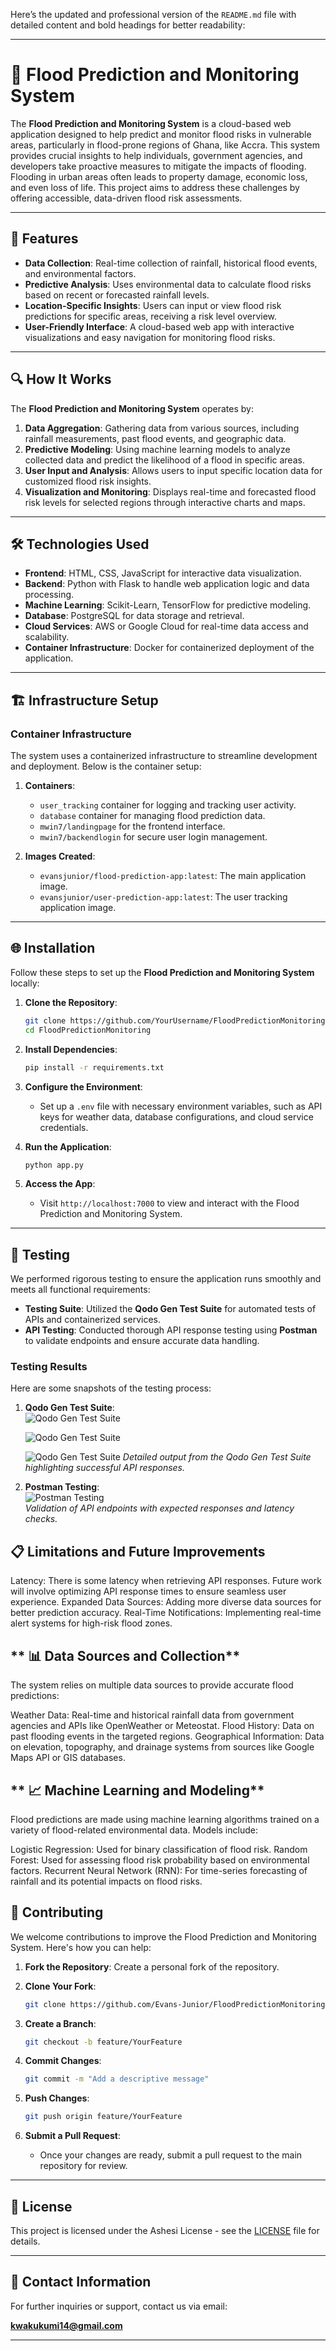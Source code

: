 Here’s the updated and professional version of the `README.md` file with detailed content and bold headings for better readability:

---

# **🌊 Flood Prediction and Monitoring System**

The **Flood Prediction and Monitoring System** is a cloud-based web application designed to help predict and monitor flood risks in vulnerable areas, particularly in flood-prone regions of Ghana, like Accra. This system provides crucial insights to help individuals, government agencies, and developers take proactive measures to mitigate the impacts of flooding. Flooding in urban areas often leads to property damage, economic loss, and even loss of life. This project aims to address these challenges by offering accessible, data-driven flood risk assessments.

---

## **🚀 Features**

- **Data Collection**: Real-time collection of rainfall, historical flood events, and environmental factors.
- **Predictive Analysis**: Uses environmental data to calculate flood risks based on recent or forecasted rainfall levels.
- **Location-Specific Insights**: Users can input or view flood risk predictions for specific areas, receiving a risk level overview.
- **User-Friendly Interface**: A cloud-based web app with interactive visualizations and easy navigation for monitoring flood risks.

---

## **🔍 How It Works**

The **Flood Prediction and Monitoring System** operates by:

1. **Data Aggregation**: Gathering data from various sources, including rainfall measurements, past flood events, and geographic data.
2. **Predictive Modeling**: Using machine learning models to analyze collected data and predict the likelihood of a flood in specific areas.
3. **User Input and Analysis**: Allows users to input specific location data for customized flood risk insights.
4. **Visualization and Monitoring**: Displays real-time and forecasted flood risk levels for selected regions through interactive charts and maps.

---

## **🛠️ Technologies Used**

- **Frontend**: HTML, CSS, JavaScript for interactive data visualization.
- **Backend**: Python with Flask to handle web application logic and data processing.
- **Machine Learning**: Scikit-Learn, TensorFlow for predictive modeling.
- **Database**: PostgreSQL for data storage and retrieval.
- **Cloud Services**: AWS or Google Cloud for real-time data access and scalability.
- **Container Infrastructure**: Docker for containerized deployment of the application.

---

## **🏗️ Infrastructure Setup**

### **Container Infrastructure**

The system uses a containerized infrastructure to streamline development and deployment. Below is the container setup:

1. **Containers**:
   - `user_tracking` container for logging and tracking user activity.
   - `database` container for managing flood prediction data.
   - `mwin7/landingpage` for the frontend interface.
   - `mwin7/backendlogin` for secure user login management.

2. **Images Created**:
   - `evansjunior/flood-prediction-app:latest`: The main application image.
   - `evansjunior/user-prediction-app:latest`: The user tracking application image.

---

## **🌐 Installation**

Follow these steps to set up the **Flood Prediction and Monitoring System** locally:

1. **Clone the Repository**:
    ```bash
    git clone https://github.com/YourUsername/FloodPredictionMonitoring.git
    cd FloodPredictionMonitoring
    ```

2. **Install Dependencies**:
    ```bash
    pip install -r requirements.txt
    ```

3. **Configure the Environment**:
   - Set up a `.env` file with necessary environment variables, such as API keys for weather data, database configurations, and cloud service credentials.

4. **Run the Application**:
    ```bash
    python app.py
    ```

5. **Access the App**:
    - Visit `http://localhost:7000` to view and interact with the Flood Prediction and Monitoring System.

---

## **🧪 Testing**

We performed rigorous testing to ensure the application runs smoothly and meets all functional requirements:

- **Testing Suite**: Utilized the **Qodo Gen Test Suite** for automated tests of APIs and containerized services.
- **API Testing**: Conducted thorough API response testing using **Postman** to validate endpoints and ensure accurate data handling.

### **Testing Results**

Here are some snapshots of the testing process:

1. **Qodo Gen Test Suite**:  
   ![Qodo Gen Test Suite](images/qodo_test_suite.jpg) 

   ![Qodo Gen Test Suite](images/qodo_test_suite2.jpg) 

   ![Qodo Gen Test Suite](images/qodo_test_suite3.jpg) 
   *Detailed output from the Qodo Gen Test Suite highlighting successful API responses.*

2. **Postman Testing**:  
   ![Postman Testing](images/postman_api_testing.jpg)  
   *Validation of API endpoints with expected responses and latency checks.*


## **📋 Limitations and Future Improvements**

Latency: There is some latency when retrieving API responses. Future work will involve optimizing API response times to ensure seamless user experience.
Expanded Data Sources: Adding more diverse data sources for better prediction accuracy.
Real-Time Notifications: Implementing real-time alert systems for high-risk flood zones.

## ** 📊 Data Sources and Collection**
The system relies on multiple data sources to provide accurate flood predictions:

Weather Data: Real-time and historical rainfall data from government agencies and APIs like OpenWeather or Meteostat.
Flood History: Data on past flooding events in the targeted regions.
Geographical Information: Data on elevation, topography, and drainage systems from sources like Google Maps API or GIS databases.

## ** 📈 Machine Learning and Modeling**
Flood predictions are made using machine learning algorithms trained on a variety of flood-related environmental data. Models include:

Logistic Regression: Used for binary classification of flood risk.
Random Forest: Used for assessing flood risk probability based on environmental factors.
Recurrent Neural Network (RNN): For time-series forecasting of rainfall and its potential impacts on flood risks.

## **👥 Contributing**
We welcome contributions to improve the Flood Prediction and Monitoring System. Here's how you can help:

1. **Fork the Repository**: Create a personal fork of the repository.
2. **Clone Your Fork**:
   ```bash
   git clone https://github.com/Evans-Junior/FloodPredictionMonitoring.git
   ```

3. **Create a Branch**:
    ```bash
    git checkout -b feature/YourFeature
    ```

4. **Commit Changes**:
    ```bash
    git commit -m "Add a descriptive message"
    ```

5. **Push Changes**:
    ```bash
    git push origin feature/YourFeature
    ```

6. **Submit a Pull Request**:
   - Once your changes are ready, submit a pull request to the main repository for review.

---

## **📝 License**

This project is licensed under the Ashesi License - see the [LICENSE](LICENSE) file for details.

---

## **📧 Contact Information**

For further inquiries or support, contact us via email:

**kwakukumi14@gmail.com**

---
